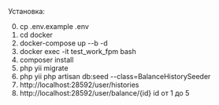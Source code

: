 Установка:

0. cp .env.example .env
1. cd docker
2. docker-compose up --b -d
3. docker exec -it test_work_fpm bash
4. composer install
5. php yii migrate
6. php yii php artisan db:seed --class=BalanceHistorySeeder
7. http://localhost:28592/user/histories
8. http://localhost:28592/user/balance/{id} id от 1 до 5


